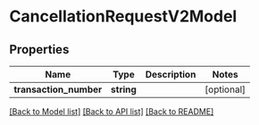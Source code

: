 # CancellationRequestV2Model

## Properties
Name | Type | Description | Notes
------------ | ------------- | ------------- | -------------
**transaction_number** | **string** |  | [optional] 

[[Back to Model list]](../README.md#documentation-for-models) [[Back to API list]](../README.md#documentation-for-api-endpoints) [[Back to README]](../README.md)



